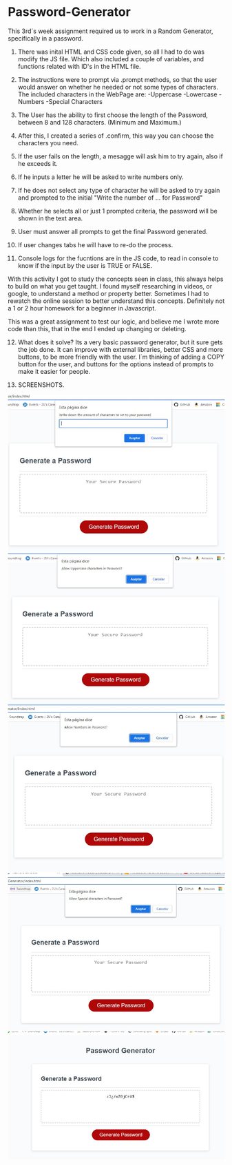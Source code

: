 # Password-Generator

This 3rd´s week assignment required us to work in a Random Generator, specifically in a password. 

1. There was inital HTML and CSS code given, so all I had to do was modify the JS file. Which also included a couple of variables, 
and functions related with ID's in the HTML file. 

2. The instructions were to prompt via .prompt methods, so that the user would answer on whether he needed or not some types of characters.
The included characters in the WebPage are:
    -Uppercase
    -Lowercase
    -Numbers
    -Special Characters

3. The User has the ability to first choose the length of the Password, between 8 and 128 characters. (Minimum and Maximum.)
4. After this, I created a series of .confirm, this way you can choose the characters you need.
5. If the user fails on the length, a mesagge will ask him to try again, also if he exceeds it. 
6. If he inputs a letter he will be asked to write numbers only. 
7. If he does not select any type of character he will be asked to try again and prompted to the initial "Write the number of ... for Password"
8. Whether he selects all or just 1 prompted criteria, the password will be shown in the text area. 
9. User must answer all prompts to get the final Password generated. 
10. If user changes tabs he will have to re-do the process.

11. Console logs for the fucntions are in the JS code, to read in console to know if the input by the user is TRUE or FALSE. 

With this activity I got to study the concepts seen in class, this always helps to build on what you get taught. I found myself researching
in videos, or google, to understand a method or property better. Sometimes I had to rewatch the online session to better understand this concepts. Definitely not a 1 or 2 hour homework for a beginner in Javascript. 

This was a great assignment to test our logic, and believe me I wrote more code than this, that in the end I ended up changing or deleting. 

12. What does it solve?
Its a very basic password generator, but it sure gets the job done. It can improve with external libraries, better CSS and more buttons, to be more friendly with the user. I´m thinking of adding a COPY button for the user, and buttons for the options instead of prompts to make it easier for people. 


13. SCREENSHOTS.

![Initial Prompt to enter amount of characters](images/SS1.jpg)
![If user allows UpperCase in confirm prompt](images/SS2.jpg)
![If user allows numbers in confirm prompt](images/SS3.jpg)
![If user allows Special Characters in confirm prompt](images/SS4.jpg)
![Final Password choosing all of the prompted criteria](images/SS5.jpg)
